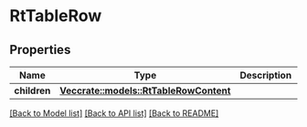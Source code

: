 # RtTableRow

## Properties

Name | Type | Description | Notes
------------ | ------------- | ------------- | -------------
**children** | [**Vec<crate::models::RtTableRowContent>**](RtTableRowContent.md) |  | 

[[Back to Model list]](../README.md#documentation-for-models) [[Back to API list]](../README.md#documentation-for-api-endpoints) [[Back to README]](../README.md)


